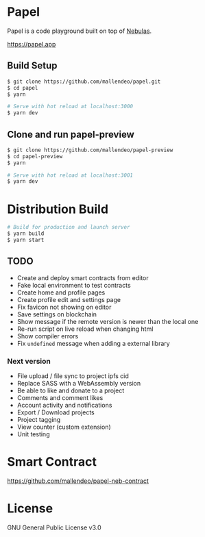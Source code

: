 # Papel

Papel is a code playground built on top of [Nebulas](https://nebulas.io).

https://papel.app

## Build Setup

``` bash
$ git clone https://github.com/mallendeo/papel.git
$ cd papel
$ yarn

# Serve with hot reload at localhost:3000
$ yarn dev
```

## Clone and run papel-preview
```bash
$ git clone https://github.com/mallendeo/papel-preview
$ cd papel-preview
$ yarn

# Serve with hot reload at localhost:3001
$ yarn dev
```

# Distribution Build
```bash
# Build for production and launch server
$ yarn build
$ yarn start
```

## TODO
- Create and deploy smart contracts from editor
- Fake local environment to test contracts
- Create home and profile pages
- Create profile edit and settings page
- Fix favicon not showing on editor
- Save settings on blockchain
- Show message if the remote version is newer than the local one
- Re-run script on live reload when changing html
- Show compiler errors
- Fix `undefined` message when adding a external library

### Next version
- File upload / file sync to project ipfs cid
- Replace SASS with a WebAssembly version
- Be able to like and donate to a project
- Comments and comment likes
- Account activity and notifications
- Export / Download projects
- Project tagging
- View counter (custom extension)
- Unit testing

# Smart Contract

https://github.com/mallendeo/papel-neb-contract


# License
GNU General Public License v3.0
